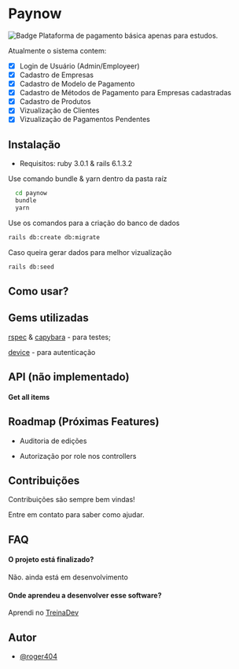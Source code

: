 
# Paynow 
![Badge](https://img.shields.io/github/languages/top/rog404/paynow)
Plataforma de pagamento básica apenas para estudos.

Atualmente o sistema contem:

* [x] Login de Usuário (Admin/Employeer)
* [x] Cadastro de Empresas
* [x] Cadastro de Modelo de Pagamento
* [x] Cadastro de Métodos de Pagamento para Empresas cadastradas
* [x] Cadastro de Produtos
* [x] Vizualização de Clientes
* [x] Vizualização de Pagamentos Pendentes

## Instalação 

- Requisitos: ruby 3.0.1 & rails 6.1.3.2

Use comando bundle & yarn dentro da pasta raíz

```bash 
  cd paynow
  bundle
  yarn
```
Use os comandos para a criação do banco de dados

```bash
rails db:create db:migrate
```

Caso queira gerar dados para melhor vizualização

```bash
rails db:seed
```
## Como usar?



  
## Gems utilizadas

 [rspec](https://github.com/rspec/rspec-rails) & [capybara](https://github.com/teamcapybara/capybara) - para testes;
 
 [device](https://github.com/heartcombo/devise) - para autenticação
 

  
## API (não implementado)

#### Get all items



  
## Roadmap (Próximas Features)

- Auditoria de edições

- Autorização por role nos controllers
## Contribuições

Contribuições são sempre bem vindas!

Entre em contato para saber como ajudar.

  
## FAQ

#### O projeto está finalizado?

Não. ainda está em desenvolvimento

#### Onde aprendeu a desenvolver esse software?

Aprendi no [TreinaDev](https://treinadev.com.br)

  
## Autor

- [@roger404](https://github.com/rog404)

  
